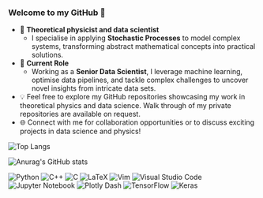 ### Welcome to my GitHub 👋

<!--
**jvachier/jvachier** is a ✨ _special_ ✨ repository because its `README.md` (this file) appears on your GitHub profile.

Here are some ideas to get you started:

- 🔭 I’m currently working on ...
- 🌱 I’m currently learning ...
- 👯 I’m looking to collaborate on ...
- 🤔 I’m looking for help with ...
- 💬 Ask me about ...
- 📫 How to reach me: ...
- 😄 Pronouns: ...
- ⚡ Fun fact: ...

[![GitHub Streak](http://github-readme-streak-stats.herokuapp.com?user=jvachier&theme=dark&background=000000)](https://git.io/streak-stats)
[![Linkedin Badge](https://img.shields.io/badge/-kakbar-blue?style=flat&logo=Linkedin&logoColor=white)](https://www.linkedin.com/feed/?trk=guest_homepage-basic_nav-header-signin)
![Anurag's GitHub stats](https://github-readme-stats.vercel.app/api?username=jvachier&show_icons=true&theme=radical)
[![Top Langs](https://github-readme-stats.vercel.app/api/top-langs/?username=jvachier&layout=compact&theme=vision-friendly-dark)](https://github.com/jvachier/github-readme-stats)
[![Anurag's GitHub stats](https://github-readme-stats.vercel.app/api?username=jvachier&show_icons=true&theme=transparent)](https://github.com/jvachier/github-readme-stats)
-->


- 🔬 **Theoretical physicist and data scientist**
    * I specialise in applying **Stochastic Processes** to model complex systems, transforming abstract mathematical concepts into practical solutions.
- 🌱 **Current Role**
    * Working as a **Senior Data Scientist**, I leverage machine learning, optimise data pipelines, and tackle complex challenges to uncover novel insights from intricate data sets.
- 💡 Feel free to explore my GitHub repositories showcasing my work in theoretical physics and data science. Walk through of my private repositories are available on request.
- 🌐 Connect with me for collaboration opportunities or to discuss exciting projects in data science and physics!

<!--
- 🔭 Theoretical Physicist and Data Scientist
- 🌱 Currently working as a Data Scientist
- ⚡  Here is my Professional Github: [jeremy vachier pro](https://github.com/jeremyvachierastra)

<!--
[![Anurag's GitHub stats-Light](https://github-readme-stats.vercel.app/api?username=jvachier&show_icons=true&theme=default#gh-light-mode-only)](https://github.com/jvachier/github-readme-stats#gh-light-mode-only)
[![Top Langs](https://github-readme-stats.vercel.app/api/top-langs/?username=jvachier&layout=compact&count_private=true)](https://github.com/jvachier/github-readme-stats)
-->

![Top Langs](https://github-readme-stats.vercel.app/api/top-langs/?username=jvachier&hide_progress=true)

![Anurag's GitHub stats](https://github-readme-stats.vercel.app/api?username=jvachier&rank_icon=github)

![Python](https://img.shields.io/badge/python-3670A0?style=for-the-badge&logo=python&logoColor=ffdd54)
![C++](https://img.shields.io/badge/c++-%2300599C.svg?style=for-the-badge&logo=c%2B%2B&logoColor=white)
![C](https://img.shields.io/badge/c-%2300599C.svg?style=for-the-badge&logo=c&logoColor=white)
![LaTeX](https://img.shields.io/badge/latex-%23008080.svg?style=for-the-badge&logo=latex&logoColor=white)
![Vim](https://img.shields.io/badge/VIM-%2311AB00.svg?style=for-the-badge&logo=vim&logoColor=white)
![Visual Studio Code](https://img.shields.io/badge/Visual%20Studio%20Code-0078d7.svg?style=for-the-badge&logo=visual-studio-code&logoColor=white)
![Jupyter Notebook](https://img.shields.io/badge/jupyter-%23FA0F00.svg?style=for-the-badge&logo=jupyter&logoColor=white)
![Plotly Dash](https://img.shields.io/badge/plotly-3F4F75.svg?style=for-the-badge&logo=plotly&logoColor=white)
![TensorFlow](https://img.shields.io/badge/TensorFlow-%23FF6F00.svg?style=for-the-badge&logo=TensorFlow&logoColor=white)
![Keras](https://img.shields.io/badge/Keras-%23D00000.svg?style=for-the-badge&logo=Keras&logoColor=white)

